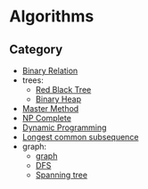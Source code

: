 # Algorithms

## Category

-   [Binary Relation](./BinaryRelation.md)
-   trees:
    -   [Red Black Tree](./tree/RedBlackTree.md)
    -   [Binary Heap](./tree/BinaryHeap.md)
-   [Master Method](./MasterMethod.md)
-   [NP Complete](./NP_Complete.md)
- [Dynamic Programming](./dynamic_programming.md)
- [Longest common subsequence](./longest_common_subsequence.md)
-   graph:
    -   [graph](./graph/graph.md)
    -   [DFS](./graph/dfs.md)
    -   [Spanning tree](./grapgh/spanning_tree.md)
